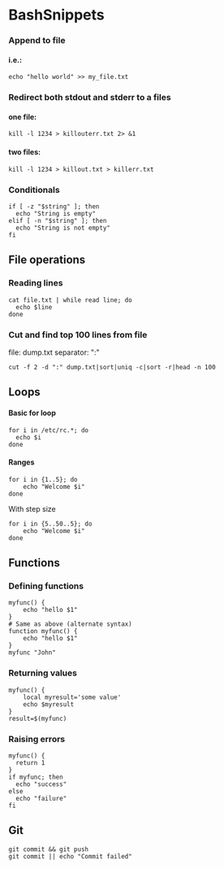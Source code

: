 # BashSnippets

### Append to file
#### i.e.:
    echo "hello world" >> my_file.txt
    
### Redirect both stdout and stderr to a files
#### one file:
    kill -l 1234 > killouterr.txt 2> &1
    
#### two files:
    kill -l 1234 > killout.txt > killerr.txt
    
    
    

### Conditionals

    if [ -z "$string" ]; then
      echo "String is empty"
    elif [ -n "$string" ]; then
      echo "String is not empty"
    fi

## File operations

### Reading lines

    cat file.txt | while read line; do
      echo $line
    done
    
### Cut and find top 100 lines from file
file: dump.txt
separator: ":"

    cut -f 2 -d ":" dump.txt|sort|uniq -c|sort -r|head -n 100    
    
    
## Loops

#### Basic for loop

    for i in /etc/rc.*; do
      echo $i
    done
    
#### Ranges

    for i in {1..5}; do
        echo "Welcome $i"
    done

With step size

    for i in {5..50..5}; do
        echo "Welcome $i"
    done
    
## Functions

### Defining functions

    myfunc() {
        echo "hello $1"
    }
    # Same as above (alternate syntax)
    function myfunc() {
        echo "hello $1"
    }
    myfunc "John"
    
### Returning values

    myfunc() {
        local myresult='some value'
        echo $myresult
    }
    result=$(myfunc)
    
### Raising errors

    myfunc() {
      return 1
    }
    if myfunc; then
      echo "success"
    else
      echo "failure"
    fi

## Git

    git commit && git push
    git commit || echo "Commit failed"
